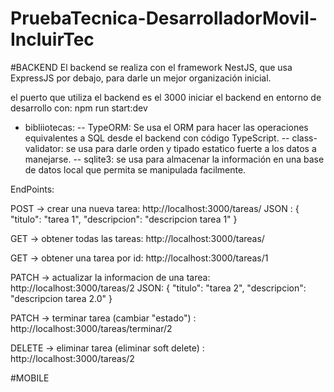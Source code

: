 # PruebaTecnica-DesarrolladorMovil-IncluirTec

#BACKEND
El backend se realiza con el framework NestJS, que usa ExpressJS por debajo, para darle un mejor organización inicial.

el puerto que utiliza el backend es el 3000
iniciar el backend en entorno de desarrollo con: npm run start:dev

- bibliiotecas:
    -- TypeORM: Se usa el ORM para hacer las operaciones equivalentes a SQL desde el backend con código TypeScript.
    -- class-validator: se usa para darle orden y tipado estatico fuerte a los datos a manejarse.
    -- sqlite3: se usa para almacenar la información en una base de datos local que permita se manipulada facilmente.

EndPoints:

POST -> crear una nueva tarea: http://localhost:3000/tareas/
JSON :
{
    "titulo": "tarea 1",
    "descripcion": "descripcion tarea 1"
}

GET -> obtener todas las tareas: http://localhost:3000/tareas/

GET -> obtener una tarea por id: http://localhost:3000/tareas/1

PATCH -> actualizar la informacion de una tarea: http://localhost:3000/tareas/2
JSON:
{
    "titulo": "tarea 2",
    "descripcion": "descripcion tarea 2.0"
}

PATCH -> terminar tarea (cambiar "estado") : http://localhost:3000/tareas/terminar/2

DELETE -> eliminar tarea (eliminar soft delete) : http://localhost:3000/tareas/2




#MOBILE
